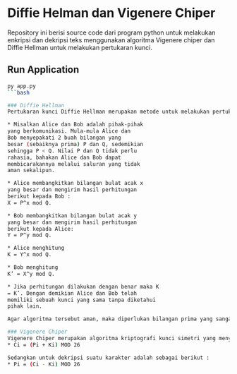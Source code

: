 # Diffie Helman dan Vigenere Chiper

Repository ini berisi source code dari program python untuk melakukan enkripsi dan dekripsi teks menggunakan algoritma Vigenere chiper dan Diffie Hellman untuk melakukan pertukaran kunci.

## Run Application
```bash
py app.py
```bash

### Diffie Hellman
Pertukaran kunci Diffie Hellman merupakan metode untuk melakukan pertukaran kunci kriptografi secara aman oleh dua pihak melalui channel yang bersifat public. Berikut adalah cara kerja Algoritma Diffie hellman :

* Misalkan Alice dan Bob adalah pihak-pihak
yang berkomunikasi. Mula-mula Alice dan
Bob menyepakati 2 buah bilangan yang
besar (sebaiknya prima) P dan Q, sedemikian
sehingga P < Q. Nilai P dan Q tidak perlu
rahasia, bahakan Alice dan Bob dapat
membicarakannya melalui saluran yang tidak
aman sekalipun. 

* Alice membangkitkan bilangan bulat acak x
yang besar dan mengirim hasil perhitungan
berikut kepada Bob :
X = P^x mod Q. 

* Bob membangkitkan bilangan bulat acak y
yang besar dan mengirim hasil perhitungan
berikut kepada Alice:
Y = P^y mod Q. 

* Alice menghitung
K = Y^x mod Q.

* Bob menghitung
K’ = X^y mod Q. 

* Jika perhitungan dilakukan dengan benar maka K
= K’. Dengan demikian Alice dan Bob telah
memiliki sebuah kunci yang sama tanpa diketahui
pihak lain.

Agar algoritma tersebut aman, maka diperlukan bilangan prima yang sangat besar sehingga dalam program ini terdapat algoritma pembangkitan bilangan prima yang mengimplementasikan algoritma Miller Rabin Primality Test untuk membangkitkan bilangan prima sebesar 128-bit.

### Vigenere Chiper
Vigenere Chiper merupakan algoritma kriptografi kunci simetri yang menyandikan teks alfabet dengan menggunakan deretan algoritma Caesar Chiper berdasarkan huruf-huruf pada kata kunci. kelebihan algoritma ini dibanding algoritma Caesar Chiper, algoritma ini aman dari serangan Frequency Analysis. notasi algoritmik yang digunakan untuk mengenkripsi suatu karakter alphabet plaintext (P) menjadi ciphertext (C) dengan kunci K adalah sebagai berikut :
* Ci = (Pi + Ki) MOD 26

Sedangkan untuk dekripsi suatu karakter adalah sebagai berikut :
* Pi = (Ci - Ki) MOD 26